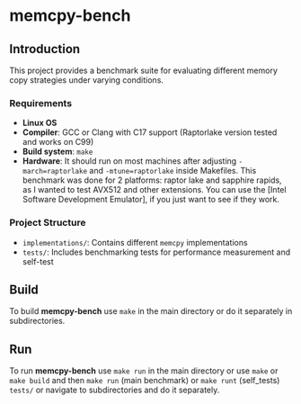 # memcpy-bench

## Introduction

This project provides a benchmark suite for evaluating different memory copy strategies under varying conditions.

### Requirements

- **Linux OS**
- **Compiler**: GCC or Clang with C17 support (Raptorlake version tested and works on C99)
- **Build system**: `make`
- **Hardware**: It should run on most machines after adjusting `-march=raptorlake` and `-mtune=raptorlake` inside Makefiles. This benchmark was done for 2 platforms: raptor lake and sapphire rapids, as I wanted to test AVX512 and other extensions.
	You can use the [Intel Software Development Emulator], if you just want to see if they work.

### Project Structure

- `implementations/`: Contains different `memcpy` implementations
- `tests/`: Includes benchmarking tests for performance measurement and self-test

## Build

To build **memcpy-bench** use `make` in the main directory or do it separately in subdirectories.

## Run

To run **memcpy-bench** use `make run` in the main directory or use `make` or `make build` and then `make run` (main benchmark) or `make runt` (self_tests) `tests/` or navigate to subdirectories and do it separately.  
